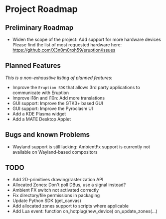 # Project Roadmap

## Preliminary Roadmap

- Widen the scope of the project: Add support for more hardware devices
  Please find the list of most requested hardware here: <https://github.com/X3n0m0rph59/eruption/issues>

## Planned Features

_This is a non-exhaustive listing of planned features:_

- Improve the `Eruption SDK` that allows 3rd party applications to communicate with Eruption
- Improve i18n and l10n: Add more translations
- GUI support: Improve the GTK3+ based GUI
- GUI support: Improve the Pyroclasm UI
- Add a KDE Plasma widget
- Add a MATE Desktop Applet

## Bugs and known Problems

- Wayland support is still lacking: AmbientFx support is currently not available on Wayland-based compositors

## TODO

- Add 2D-primitives drawing/rasterization API
- Allocated Zones: Don't poll DBus, use a signal instead?
- Ambient FX switch not activated correctly
- Fix directory/file permissions in packaging
- Update Python SDK (get_canvas)
- Add allocated zones support to scripts where applicable
- Add Lua event: function on_hotplug(new_device) on_update_zones(...)
